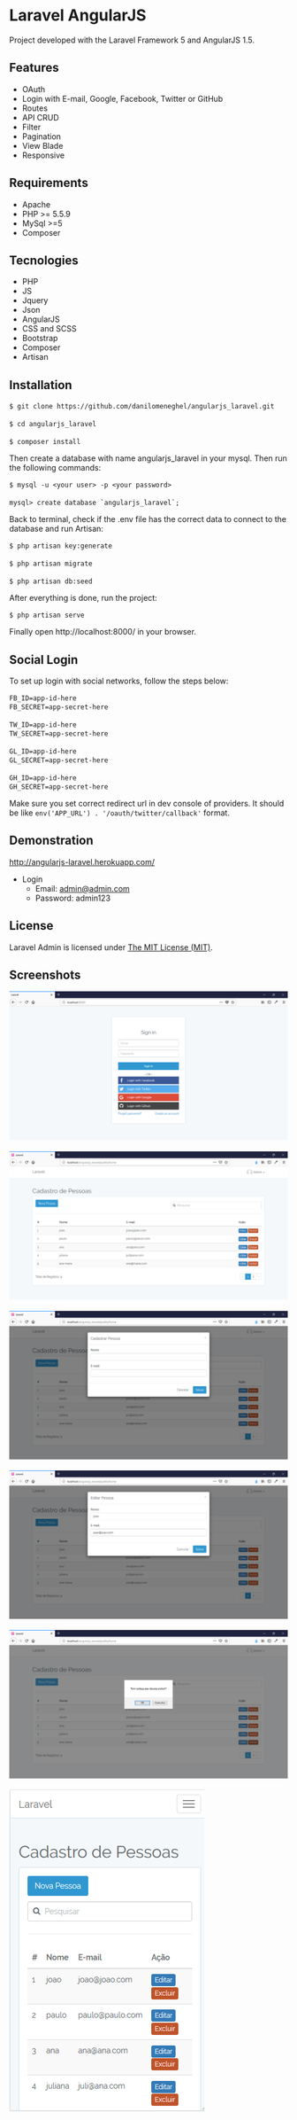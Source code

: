 # Laravel AngularJS

Project developed with the Laravel Framework 5 and AngularJS 1.5.

## Features

- OAuth
- Login with E-mail, Google, Facebook, Twitter or GitHub
- Routes
- API CRUD
- Filter
- Pagination
- View Blade
- Responsive

## Requirements

- Apache
- PHP >= 5.5.9
- MySql >=5
- Composer

## Tecnologies

- PHP
- JS
- Jquery
- Json
- AngularJS
- CSS and SCSS
- Bootstrap
- Composer
- Artisan

## Installation

```
$ git clone https://github.com/danilomeneghel/angularjs_laravel.git

$ cd angularjs_laravel

$ composer install
```

Then create a database with name angularjs_laravel in your mysql.
Then run the following commands:

```
$ mysql -u <your user> -p <your password>

mysql> create database `angularjs_laravel`;
```

Back to terminal, check if the .env file has the correct data to connect to the database and run Artisan:

```
$ php artisan key:generate

$ php artisan migrate

$ php artisan db:seed
```

After everything is done, run the project:

```
$ php artisan serve
```

Finally open http://localhost:8000/ in your browser.

## Social Login

To set up login with social networks, follow the steps below:

```
FB_ID=app-id-here
FB_SECRET=app-secret-here

TW_ID=app-id-here
TW_SECRET=app-secret-here

GL_ID=app-id-here
GL_SECRET=app-secret-here

GH_ID=app-id-here
GH_SECRET=app-secret-here
```

Make sure you set correct redirect url in dev console of providers. It should be like `env('APP_URL') . '/oauth/twitter/callback'` format. 

## Demonstration

http://angularjs-laravel.herokuapp.com/ <br>

- Login
	- Email: admin@admin.com
	- Password: admin123

## License

Laravel Admin is licensed under <a href="LICENSE">The MIT License (MIT)</a>.

## Screenshots

![Screenshots](screenshots/screenshot01.png)<br><br>
![Screenshots](screenshots/screenshot02.png)<br><br>
![Screenshots](screenshots/screenshot03.png)<br><br>
![Screenshots](screenshots/screenshot04.png)<br><br>
![Screenshots](screenshots/screenshot05.png)<br><br>
![Screenshots](screenshots/screenshot06.png)<br><br>
